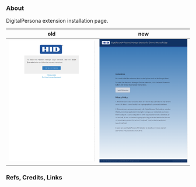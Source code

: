 ### About

DigitalPersona extension installation page.

| old | new |
|---|---|
| ![](src/assets/previews/2022-06-24_17-20-01.png) | ![](src/assets/previews/2022-06-24_17-21-17.png) |

### Refs, Credits, Links
